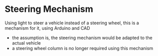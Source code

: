 # Steering Mechanism

Using light to steer a vehicle instead of a steering wheel, this is a mechanism for it, using Arduino and CAD
- the assumption is, the steering mechanism would be adapted to the actual vehicle
- a steering wheel column is no longer required using this mechanism
